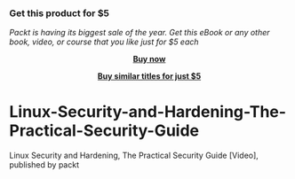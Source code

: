 
### Get this product for $5

<i>Packt is having its biggest sale of the year. Get this eBook or any other book, video, or course that you like just for $5 each</i>


<b><p align='center'>[Buy now](https://packt.link/9781789612820)</p></b>


<b><p align='center'>[Buy similar titles for just $5](https://subscription.packtpub.com/search)</p></b>


# Linux-Security-and-Hardening-The-Practical-Security-Guide
Linux Security and Hardening, The Practical Security Guide [Video], published by packt
